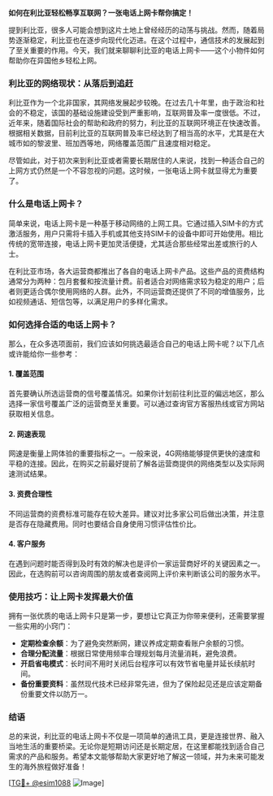 **如何在利比亚轻松畅享互联网？一张电话上网卡帮你搞定！**

提到利比亚，很多人可能会想到这片土地上曾经经历的动荡与挑战。然而，随着局势逐渐稳定，利比亚也在逐步向现代化迈进。在这个过程中，通信技术的发展起到了至关重要的作用。今天，我们就来聊聊利比亚的电话上网卡——这个小物件如何帮助你在异国他乡轻松上网。

### 利比亚的网络现状：从落后到追赶

利比亚作为一个北非国家，其网络发展起步较晚。在过去几十年里，由于政治和社会的不稳定，该国的基础设施建设受到严重影响，互联网普及率一度很低。不过，近年来，随着国际社会的帮助和政府的努力，利比亚的互联网环境正在快速改善。根据相关数据，目前利比亚的互联网普及率已经达到了相当高的水平，尤其是在大城市如的黎波里、班加西等地，网络覆盖范围广且速度相对稳定。

尽管如此，对于初次来到利比亚或者需要长期居住的人来说，找到一种适合自己的上网方式仍然是一个不容忽视的问题。这时候，一张电话上网卡就显得尤为重要了。

### 什么是电话上网卡？

简单来说，电话上网卡是一种基于移动网络的上网工具。它通过插入SIM卡的方式激活服务，用户只需将卡插入手机或其他支持SIM卡的设备中即可开始使用。相比传统的宽带连接，电话上网卡更加灵活便捷，尤其适合那些经常出差或旅行的人士。

在利比亚市场，各大运营商都推出了各自的电话上网卡产品。这些产品的资费结构通常分为两种：包月套餐和按流量计费。前者适合对网络需求较为稳定的用户；后者则更适合偶尔使用网络的人群。此外，不同运营商还提供了不同的增值服务，比如视频通话、短信包等，以满足用户的多样化需求。

### 如何选择合适的电话上网卡？

那么，在众多选项面前，我们应该如何挑选最适合自己的电话上网卡呢？以下几点或许能给你一些参考：

#### 1. **覆盖范围**
   首先要确认所选运营商的信号覆盖情况。如果你计划前往利比亚的偏远地区，那么选择一家信号覆盖广泛的运营商至关重要。可以通过查询官方客服热线或官方网站获取相关信息。

#### 2. **网速表现**
   网速是衡量上网体验的重要指标之一。一般来说，4G网络能够提供更快的速度和平稳的连接。因此，在购买之前最好提前了解各运营商提供的网络类型以及实际网速测试结果。

#### 3. **资费合理性**
   不同运营商的资费标准可能存在较大差异。建议对比多家公司后做出决策，并注意是否存在隐藏费用。同时也要结合自身使用习惯评估性价比。

#### 4. **客户服务**
   在遇到问题时能否得到及时有效的解决也是评价一家运营商好坏的关键因素之一。因此，在选购前可以咨询周围的朋友或者查阅网上评价来判断该公司的服务水平。

### 使用技巧：让上网卡发挥最大价值

拥有一张优质的电话上网卡只是第一步，要想让它真正为你带来便利，还需要掌握一些实用的小窍门：

- **定期检查余额**：为了避免突然断网，建议养成定期查看账户余额的习惯。
- **合理分配流量**：根据日常使用频率合理规划每月流量消耗，避免浪费。
- **开启省电模式**：长时间不用时关闭后台程序可以有效节省电量并延长续航时间。
- **备份重要资料**：虽然现代技术已经非常先进，但为了保险起见还是应该定期备份重要文件以防万一。

### 结语

总的来说，利比亚的电话上网卡不仅是一项简单的通讯工具，更是连接世界、融入当地生活的重要桥梁。无论你是短期访问还是长期定居，在这里都能找到适合自己需求的产品和服务。希望本文能够帮助大家更好地了解这一领域，并为未来可能发生的海外旅程做好准备！

[[TG💪+ @esim1088](https://t.me/s/esim1088) ![Image](https://i.postimg.cc/4NQfJmqS/Snipaste-2025-05-13-00-14-12.png)]